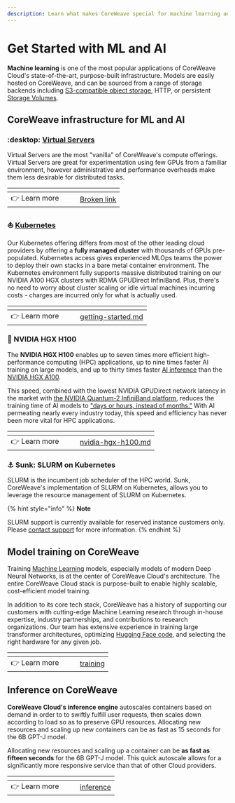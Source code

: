 ```yaml
---
description: Learn what makes CoreWeave special for machine learning and AI applications
---
```


# Get Started with ML and AI

**Machine learning** is one of the most popular applications of CoreWeave Cloud's state-of-the-art, purpose-built infrastructure. Models are easily hosted on CoreWeave, and can be sourced from a range of storage backends including [S3-compatible object storage](../storage/object-storage.md), HTTP, or persistent [Storage Volumes](../storage/storage/#storage-volumes).

## CoreWeave infrastructure for ML and AI

### :desktop: [**Virtual Servers**](../../virtual-servers/getting-started.md)

Virtual Servers are the most "vanilla" of CoreWeave's compute offerings. Virtual Servers are great for experimentation using few GPUs from a familiar environment, however administrative and performance overheads make them less desirable for distributed tasks.

<table data-view="cards"><thead><tr><th></th><th data-hidden></th><th data-hidden></th><th data-hidden data-card-target data-type="content-ref"></th></tr></thead><tbody><tr><td><span data-gb-custom-inline data-tag="emoji" data-code="1f449">👉</span> Learn more</td><td></td><td></td><td><a href="broken-reference">Broken link</a></td></tr></tbody></table>

### :sailboat: [**Kubernetes**](../welcome-to-coreweave/getting-started.md)

Our Kubernetes offering differs from most of the other leading cloud providers by offering a **fully managed cluster** with thousands of GPUs pre-populated. Kubernetes access gives experienced MLOps teams the power to deploy their own stacks in a bare metal container environment. The Kubernetes environment fully supports massive distributed training on our NVIDIA A100 HGX clusters with RDMA GPUDirect InfiniBand. Plus, there's no need to worry about cluster scaling or idle virtual machines incurring costs - charges are incurred only for what is actually used.

<table data-view="cards"><thead><tr><th></th><th data-hidden></th><th data-hidden></th><th data-hidden data-card-target data-type="content-ref"></th></tr></thead><tbody><tr><td><span data-gb-custom-inline data-tag="emoji" data-code="1f449">👉</span> Learn more</td><td></td><td></td><td><a href="../welcome-to-coreweave/getting-started.md">getting-started.md</a></td></tr></tbody></table>

### :muscle: NVIDIA HGX H100

The **NVIDIA HGX H100** enables up to seven times more efficient high-performance computing (HPC) applications, up to nine times faster AI training on large models, and up to thirty times faster [AI inference](broken-reference) than the [NVIDIA HGX A100](../../coreweave-kubernetes/node-types.md).

This speed, combined with the lowest NVIDIA GPUDirect network latency in the market with [the NVIDIA Quantum-2 InfiniBand platform](../coreweave-kubernetes/networking/hpc-interconnect.md), reduces the training time of AI models to ["days or hours, instead of months."](https://cts.businesswire.com/ct/CT?id=smartlink\&url=https%3A%2F%2Fwww.forbes.com%2Fsites%2Fmoorinsights%2F2022%2F09%2F14%2Fnvidias-new-h100-gpu-smashes-artificial-intelligence-benchmarking-records%2F%3Fsh%3D14bccacae728\&esheet=52960519\&newsitemid=20221107005057\&lan=en-US\&anchor=%26%238220%3Bdays+or+hours+instead+of+months.%26%238221%3B\&index=4\&md5=1aca6283a20b6bb79597814bc4574be4) With AI permeating nearly every industry today, this speed and efficiency has never been more vital for HPC applications.

<table data-view="cards"><thead><tr><th></th><th data-hidden></th><th data-hidden></th><th data-hidden data-card-target data-type="content-ref"></th></tr></thead><tbody><tr><td><span data-gb-custom-inline data-tag="emoji" data-code="1f449">👉</span> Learn more</td><td></td><td></td><td><a href="nvidia-hgx-h100.md">nvidia-hgx-h100.md</a></td></tr></tbody></table>

### :anchor: **Sunk: SLURM on Kubernetes**

SLURM is the incumbent job scheduler of the HPC world. Sunk, CoreWeave's implementation of SLURM on Kubernetes, allows you to leverage the resource management of SLURM on Kubernetes.

{% hint style="info" %}
**Note**

SLURM support is currently available for reserved instance customers only. Please [contact support](https://cloud.coreweave.com/contact) for more information.
{% endhint %}

## Model training on CoreWeave

Training [Machine Learning](broken-reference) models, especially models of modern Deep Neural Networks, is at the center of CoreWeave Cloud's architecture. The entire CoreWeave Cloud stack is purpose-built to enable highly scalable, cost-efficient model training.

In addition to its core tech stack, CoreWeave has a history of supporting our customers with cutting-edge Machine Learning research through in-house expertise, industry partnerships, and contributions to research organizations. Our team has extensive experience in training large transformer architectures, optimizing [Hugging Face code](https://huggingface.co/), and selecting the right hardware for any given job.

<table data-view="cards"><thead><tr><th></th><th data-hidden></th><th data-hidden></th><th data-hidden data-card-target data-type="content-ref"></th></tr></thead><tbody><tr><td><span data-gb-custom-inline data-tag="emoji" data-code="1f449">👉</span> Learn more</td><td></td><td></td><td><a href="training/">training</a></td></tr></tbody></table>

## Inference on CoreWeave

**CoreWeave Cloud's inference engine** autoscales containers based on demand in order to to swiftly fulfill user requests, then scales down according to load so as to preserve GPU resources. Allocating new resources and scaling up new containers can be as fast as 15 seconds for the 6B GPT-J model.

Allocating new resources and scaling up a container can be **as fast as fifteen seconds** for the 6B GPT-J model. This quick autoscale allows for a significantly more responsive service than that of other Cloud providers.

<table data-view="cards"><thead><tr><th></th><th data-hidden></th><th data-hidden></th><th data-hidden data-card-target data-type="content-ref"></th></tr></thead><tbody><tr><td><span data-gb-custom-inline data-tag="emoji" data-code="1f449">👉</span> Learn more</td><td></td><td></td><td><a href="inference/">inference</a></td></tr></tbody></table>

